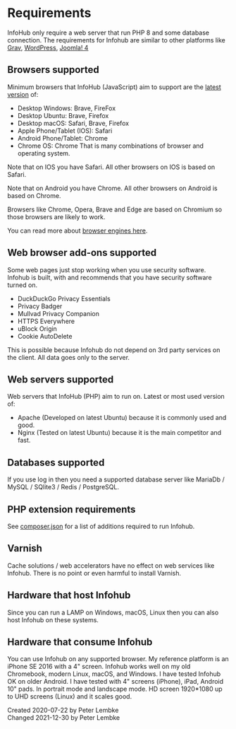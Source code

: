 # Requirements
InfoHub only require a web server that run PHP 8 and some database connection.
The requirements for Infohub are similar to other platforms like [Grav](https://learn.getgrav.org/17/basics/requirements), [WordPress](https://wordpress.org/about/requirements/), [Joomla! 4](https://downloads.joomla.org/technical-requirements) 

## Browsers supported
Minimum browsers that InfoHub (JavaScript) aim to support are the [latest version](https://browsehappy.com/) of:  
- Desktop Windows: Brave, FireFox
- Desktop Ubuntu: Brave, Firefox
- Desktop macOS: Safari, Brave, Firefox
- Apple Phone/Tablet (IOS): Safari
- Android Phone/Tablet: Chrome
- Chrome OS: Chrome
That is many combinations of browser and operating system.

Note that on IOS you have Safari. All other browsers on IOS is based on Safari.

Note that on Android you have Chrome. All other browsers on Android is based on Chrome.

Browsers like Chrome, Opera, Brave and Edge are based on Chromium so those browsers are likely to work.

You can read more about [browser engines here](https://en.wikipedia.org/wiki/Comparison_of_browser_engines).

## Web browser add-ons supported
Some web pages just stop working when you use security software.  
Infohub is built, with and recommends that you have security software turned on.

* DuckDuckGo Privacy Essentials
* Privacy Badger
* Mullvad Privacy Companion
* HTTPS Everywhere
* uBlock Origin
* Cookie AutoDelete

This is possible because Infohub do not depend on 3rd party services on the client. All data goes only to the server. 
  
## Web servers supported
Web servers that InfoHub (PHP) aim to run on. Latest or most used version of:  
- Apache (Developed on latest Ubuntu) because it is commonly used and good.
- Nginx (Tested on latest Ubuntu) because it is the main competitor and fast.

## Databases supported
If you use log in then you need a supported database server like MariaDb / MySQL / SQlite3 / Redis / PostgreSQL.

## PHP extension requirements
See [composer.json](/composer.json) for a list of additions required to run Infohub.  

## Varnish
Cache solutions / web accelerators have no effect on web services like Infohub. 
There is no point or even harmful to install Varnish.  

## Hardware that host Infohub
Since you can run a LAMP on Windows, macOS, Linux then you can also host Infohub on these systems.

## Hardware that consume Infohub
You can use Infohub on any supported browser. My reference platform is an iPhone SE 2016 with a 4" screen. Infohub works well on my old Chromebook, modern Linux, macOS, and Windows. I have tested Infohub OK on older Android.
I have tested with 4" screens (iPhone), iPad, Android 10" pads. In portrait mode and landscape mode. 
HD screen 1920*1080 up to UHD screens (Linux) and it scales good.

Created 2020-07-22 by Peter Lembke  
Changed 2021-12-30 by Peter Lembke  
